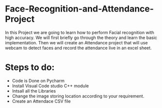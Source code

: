 # Face-Recognition-and-Attendance-Project
In this Project we are going to learn how to perform Facial recognition with high accuracy. We will first briefly go through the theory and learn the basic implementation. Then we will create an Attendance project that will use webcam to detect faces and record the attendance live in an excel sheet.

# Steps to do:
* Code is Done on Pycharm
* Install Visual Code studio C++ module
* Intsall all the Libraries
* Change the image storing location according to your requirement.
* Create an Attendace CSV file 
